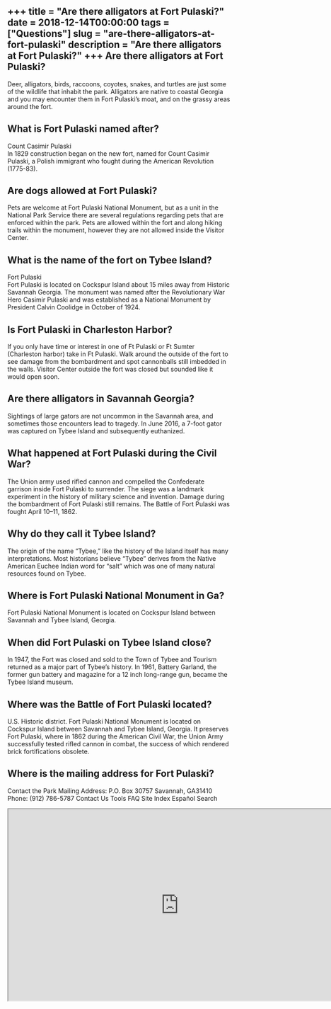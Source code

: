 +++
title = "Are there alligators at Fort Pulaski?"
date = 2018-12-14T00:00:00
tags = ["Questions"]
slug = "are-there-alligators-at-fort-pulaski"
description = "Are there alligators at Fort Pulaski?"
+++
Are there alligators at Fort Pulaski?
-------------------------------------

Deer, alligators, birds, raccoons, coyotes, snakes, and turtles are just some of the wildlife that inhabit the park. Alligators are native to coastal Georgia and you may encounter them in Fort Pulaski’s moat, and on the grassy areas around the fort.

What is Fort Pulaski named after?
---------------------------------

Count Casimir Pulaski  
In 1829 construction began on the new fort, named for Count Casimir Pulaski, a Polish immigrant who fought during the American Revolution (1775-83).

Are dogs allowed at Fort Pulaski?
---------------------------------

Pets are welcome at Fort Pulaski National Monument, but as a unit in the National Park Service there are several regulations regarding pets that are enforced within the park. Pets are allowed within the fort and along hiking trails within the monument, however they are not allowed inside the Visitor Center.

What is the name of the fort on Tybee Island?
---------------------------------------------

Fort Pulaski  
Fort Pulaski is located on Cockspur Island about 15 miles away from Historic Savannah Georgia. The monument was named after the Revolutionary War Hero Casimir Pulaski and was established as a National Monument by President Calvin Coolidge in October of 1924.

Is Fort Pulaski in Charleston Harbor?
-------------------------------------

If you only have time or interest in one of Ft Pulaski or Ft Sumter (Charleston harbor) take in Ft Pulaski. Walk around the outside of the fort to see damage from the bombardment and spot cannonballs still imbedded in the walls. Visitor Center outside the fort was closed but sounded like it would open soon.

Are there alligators in Savannah Georgia?
-----------------------------------------

Sightings of large gators are not uncommon in the Savannah area, and sometimes those encounters lead to tragedy. In June 2016, a 7-foot gator was captured on Tybee Island and subsequently euthanized.

What happened at Fort Pulaski during the Civil War?
---------------------------------------------------

The Union army used rifled cannon and compelled the Confederate garrison inside Fort Pulaski to surrender. The siege was a landmark experiment in the history of military science and invention. Damage during the bombardment of Fort Pulaski still remains. The Battle of Fort Pulaski was fought April 10–11, 1862.

Why do they call it Tybee Island?
---------------------------------

The origin of the name “Tybee,” like the history of the Island itself has many interpretations. Most historians believe “Tybee” derives from the Native American Euchee Indian word for “salt” which was one of many natural resources found on Tybee.

Where is Fort Pulaski National Monument in Ga?
----------------------------------------------

Fort Pulaski National Monument is located on Cockspur Island between Savannah and Tybee Island, Georgia.

When did Fort Pulaski on Tybee Island close?
--------------------------------------------

In 1947, the Fort was closed and sold to the Town of Tybee and Tourism returned as a major part of Tybee’s history. In 1961, Battery Garland, the former gun battery and magazine for a 12 inch long-range gun, became the Tybee Island museum.

Where was the Battle of Fort Pulaski located?
---------------------------------------------

U.S. Historic district. Fort Pulaski National Monument is located on Cockspur Island between Savannah and Tybee Island, Georgia. It preserves Fort Pulaski, where in 1862 during the American Civil War, the Union Army successfully tested rifled cannon in combat, the success of which rendered brick fortifications obsolete.

Where is the mailing address for Fort Pulaski?
----------------------------------------------

Contact the Park Mailing Address: P.O. Box 30757 Savannah, GA31410 Phone: (912) 786-5787 Contact Us Tools FAQ Site Index Español Search

<iframe allow="accelerometer; autoplay; clipboard-write; encrypted-media; gyroscope; picture-in-picture" allowfullscreen="" class="__youtube_prefs__  epyt-is-override  no-lazyload" data-no-lazy="1" data-origheight="433" data-origwidth="770" data-skipgform_ajax_framebjll="" height="433" id="_ytid_34141" loading="lazy" src="https://www.youtube.com/embed/itlfk0kKV0k?enablejsapi=1&autoplay=0&cc_load_policy=0&cc_lang_pref=&iv_load_policy=1&loop=0&modestbranding=0&rel=1&fs=1&playsinline=0&autohide=2&theme=dark&color=red&controls=1&" title="YouTube player" width="770"></iframe>